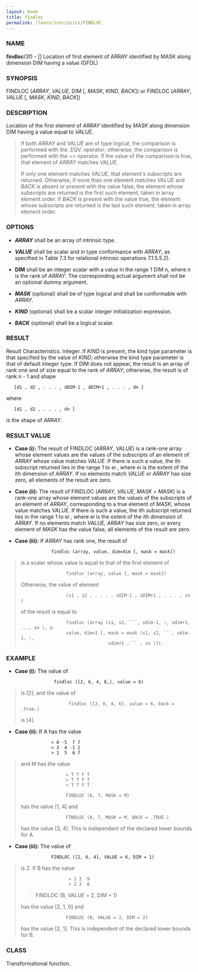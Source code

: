 ```yaml
---
layout: book
title: findloc
permalink: /learn/intrinsics/FINDLOC
---
```

### NAME

**findloc**(3f) - \[\] Location of first element of ARRAY identified by MASK along dimension DIM having a value
(GFDL)

### SYNOPSIS

FINDLOC (*ARRAY*, *VALUE*, DIM \[, *MASK*, *KIND*, *BACK*\]) or FINDLOC
(*ARRAY*, *VALUE* \[, *MASK*, *KIND*, *BACK*\])

### DESCRIPTION

Location of the first element of *ARRAY* identified by *MASK* along
dimension DIM having a value equal to *VALUE*.

> If both *ARRAY* and *VALUE* are of type logical, the comparison is
> performed with the .EQV. operator; otherwise, the comparison is
> performed with the == operator. If the value of the comparison is
> true, that element of *ARRAY* matches *VALUE*.
>
> If only one element matches *VALUE*, that element's subscripts are
> returned. Otherwise, if more than one element matches *VALUE* and
> *BACK* is absent or present with the value false, the element whose
> subscripts are returned is the first such element, taken in array
> element order. If *BACK* is present with the value true, the element
> whose subscripts are returned is the last such element, taken in array
> element order.

### OPTIONS

  - ***ARRAY***
    shall be an array of intrinsic type.

  - ***VALUE***
    shall be scalar and in type conformance with *ARRAY*, as specified
    in Table 7.3 for relational intrinsic operations 7.1.5.5.2).

  - **DIM**
    shall be an integer scalar with a value in the range 1 DIM n, where
    n is the rank of *ARRAY*. The corresponding actual argument shall
    not be an optional dummy argument.

  - ***MASK***
    (optional) shall be of type logical and shall be conformable with
    *ARRAY*.

  - ***KIND***
    (optional) shall be a scalar integer initialization expression.

  - ***BACK***
    (optional) shall be a logical scalar.

### RESULT

Result Characteristics. Integer. If *KIND* is present, the kind type
parameter is that specified by the value of *KIND*; otherwise the kind
type parameter is that of default integer type. If DIM does not appear,
the result is an array of rank one and of size equal to the rank of
*ARRAY*; otherwise, the result is of rank n - 1 and shape

```
   [d1 , d2 , . . . , dDIM-1 , dDIM+1 , . . . , dn ]
```

where

```
   [d1 , d2 , . . . , dn ]
```

is the shape of *ARRAY*.

### RESULT VALUE

  - **Case (i):**
    The result of FINDLOC (*ARRAY*, *VALUE*) is a rank-one array whose
    element values are the values of the subscripts of an element of
    *ARRAY* whose value matches *VALUE*. If there is such a value, the
    ith subscript returned lies in the range 1 to ei , where ei is the
    extent of the ith dimension of *ARRAY*. If no elements match *VALUE*
    or *ARRAY* has size zero, all elements of the result are zero.

  - **Case (ii):**
    The result of FINDLOC (*ARRAY*, *VALUE*, *MASK* = *MASK*) is a
    rank-one array whose element values are the values of the subscripts
    of an element of *ARRAY*, corresponding to a true element of *MASK*,
    whose value matches *VALUE*. If there is such a value, the ith
    subscript returned lies in the range 1 to ei , where ei is the
    extent of the ith dimension of *ARRAY*. If no elements match
    *VALUE*, *ARRAY* has size zero, or every element of *MASK* has the
    value false, all elements of the result are zero.

  - **Case (iii):**
    If *ARRAY* has rank one, the result of

<!-- end list -->

```
                 findloc (array, value, dim=dim [, mask = mask])
```

> is a scalar whose value is equal to that of the first element of
>
> ```
>                  findloc (array, value [, mask = mask])
> ```
>
> Otherwise, the value of element
>
> ```
>                  (s1 , s2 , . . . , sDIM-1 , sDIM+1 , . . . , sn )
> ```
>
> of the result is equal to
>
> ````
>                  findloc (array (s1, s2, ```, sdim-1, :, sdim+1, ..., sn ), &
>                  value, dim=1 [, mask = mask (s1, s2, ```, sdim-1, :,
>                                  sdim+1 ,``` , sn )]).
> ````

### EXAMPLE

  - **Case (i):**
    The value of

<!-- end list -->

```
                  findloc ([2, 6, 4, 6,], value = 6)
```

> is \[2\], and the value of
>
> ```
>                   findloc ([2, 6, 4, 6], value = 6, back = .true.)
> ```
>
> is \[4\].

  - **Case (ii):**
    If A has the value

<!-- end list -->

```
                 > 0 -5  7 7
                 > 3  4 -1 2
                 > 1  5  6 7
```

> and M has the value
>
> ```
>                  > T T F T
>                  > T T F T
>                  > T T F T
>
>                  FINDLOC (A, 7, MASK = M)
> ```
>
> has the value \[1, 4\] and
>
> ```
>                  FINDLOC (A, 7, MASK = M, BACK = .TRUE.)
> ```
>
> has the value \[3, 4\]. This is independent of the declared lower
> bounds for A.

  - **Case (iii):**
    The value of

<!-- end list -->

```
                 FINDLOC ([2, 6, 4], VALUE = 6, DIM = 1)
```

> is 2. If B has the value
>
> ```
>                   > 1 2 -9
>                   > 2 2  6
> ```
>
> > FINDLOC (B, *VALUE* = 2, DIM = 1)
>
> has the value \[2, 1, 0\] and
>
> ```
>                  FINDLOC (B, VALUE = 2, DIM = 2)
> ```
>
> has the value \[2, 1\]. This is independent of the declared lower
> bounds for B.

### CLASS

Transformational function.
